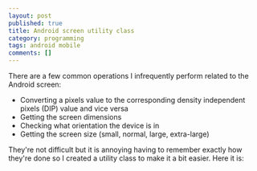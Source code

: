 ```yaml
---
layout: post
published: true
title: Android screen utility class
category: programming
tags: android mobile
comments: []
---
```


There are a few common operations I infrequently perform related to the Android screen:

- Converting a pixels value to the corresponding density independent pixels (DIP) value and vice versa
- Getting the screen dimensions
- Checking what orientation the device is in
- Getting the screen size (small, normal, large, extra-large)

They're not difficult but it is annoying having to remember exactly how they're done so I created a utility class to make it a bit easier. Here it is:

<script type="text/javascript" src="https://gist.github.com/2504204.js?file=ScreenUtils.java"></script>
